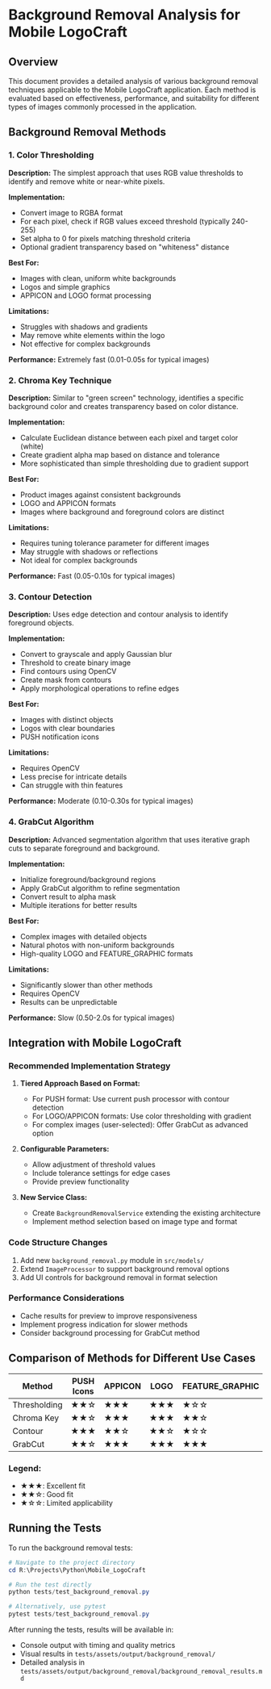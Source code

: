 # Background Removal Analysis for Mobile LogoCraft

## Overview

This document provides a detailed analysis of various background removal techniques applicable to the Mobile LogoCraft application. Each method is evaluated based on effectiveness, performance, and suitability for different types of images commonly processed in the application.

## Background Removal Methods

### 1. Color Thresholding

**Description:** The simplest approach that uses RGB value thresholds to identify and remove white or near-white pixels.

**Implementation:**
- Convert image to RGBA format
- For each pixel, check if RGB values exceed threshold (typically 240-255)
- Set alpha to 0 for pixels matching threshold criteria
- Optional gradient transparency based on "whiteness" distance

**Best For:**
- Images with clean, uniform white backgrounds
- Logos and simple graphics
- APPICON and LOGO format processing

**Limitations:**
- Struggles with shadows and gradients
- May remove white elements within the logo
- Not effective for complex backgrounds

**Performance:** Extremely fast (0.01-0.05s for typical images)

### 2. Chroma Key Technique

**Description:** Similar to "green screen" technology, identifies a specific background color and creates transparency based on color distance.

**Implementation:**
- Calculate Euclidean distance between each pixel and target color (white)
- Create gradient alpha map based on distance and tolerance
- More sophisticated than simple thresholding due to gradient support

**Best For:**
- Product images against consistent backgrounds
- LOGO and APPICON formats
- Images where background and foreground colors are distinct

**Limitations:**
- Requires tuning tolerance parameter for different images
- May struggle with shadows or reflections
- Not ideal for complex backgrounds

**Performance:** Fast (0.05-0.10s for typical images)

### 3. Contour Detection

**Description:** Uses edge detection and contour analysis to identify foreground objects.

**Implementation:**
- Convert to grayscale and apply Gaussian blur
- Threshold to create binary image
- Find contours using OpenCV
- Create mask from contours
- Apply morphological operations to refine edges

**Best For:**
- Images with distinct objects
- Logos with clear boundaries
- PUSH notification icons

**Limitations:**
- Requires OpenCV
- Less precise for intricate details
- Can struggle with thin features

**Performance:** Moderate (0.10-0.30s for typical images)

### 4. GrabCut Algorithm

**Description:** Advanced segmentation algorithm that uses iterative graph cuts to separate foreground and background.

**Implementation:**
- Initialize foreground/background regions
- Apply GrabCut algorithm to refine segmentation
- Convert result to alpha mask
- Multiple iterations for better results

**Best For:**
- Complex images with detailed objects
- Natural photos with non-uniform backgrounds
- High-quality LOGO and FEATURE_GRAPHIC formats

**Limitations:**
- Significantly slower than other methods
- Requires OpenCV
- Results can be unpredictable

**Performance:** Slow (0.50-2.0s for typical images)

## Integration with Mobile LogoCraft

### Recommended Implementation Strategy

1. **Tiered Approach Based on Format:**
   - For PUSH format: Use current push processor with contour detection
   - For LOGO/APPICON formats: Use color thresholding with gradient
   - For complex images (user-selected): Offer GrabCut as advanced option

2. **Configurable Parameters:**
   - Allow adjustment of threshold values
   - Include tolerance settings for edge cases
   - Provide preview functionality

3. **New Service Class:**
   - Create `BackgroundRemovalService` extending the existing architecture
   - Implement method selection based on image type and format

### Code Structure Changes

1. Add new `background_removal.py` module in `src/models/`
2. Extend `ImageProcessor` to support background removal options
3. Add UI controls for background removal in format selection

### Performance Considerations

- Cache results for preview to improve responsiveness
- Implement progress indication for slower methods
- Consider background processing for GrabCut method

## Comparison of Methods for Different Use Cases

| Method | PUSH Icons | APPICON | LOGO | FEATURE_GRAPHIC |
|--------|------------|---------|------|-----------------|
| Thresholding | ★★☆ | ★★★ | ★★★ | ★☆☆ |
| Chroma Key | ★★☆ | ★★★ | ★★★ | ★★☆ |
| Contour | ★★★ | ★★☆ | ★★☆ | ★☆☆ |
| GrabCut | ★★☆ | ★★★ | ★★★ | ★★★ |

### Legend:
- ★★★: Excellent fit
- ★★☆: Good fit
- ★☆☆: Limited applicability

## Running the Tests

To run the background removal tests:

```powershell
# Navigate to the project directory
cd R:\Projects\Python\Mobile_LogoCraft

# Run the test directly
python tests/test_background_removal.py

# Alternatively, use pytest
pytest tests/test_background_removal.py
```

After running the tests, results will be available in:
- Console output with timing and quality metrics
- Visual results in `tests/assets/output/background_removal/`
- Detailed analysis in `tests/assets/output/background_removal/background_removal_results.md`
